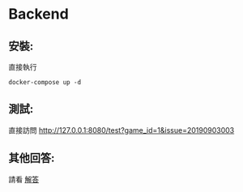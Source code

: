 # Backend
## 安裝:
直接執行

    docker-compose up -d 

## 測試:
  直接訪問 http://127.0.0.1:8080/test?game_id=1&issue=20190903003 

## 其他回答:

   請看 [解答](answer.md) 



